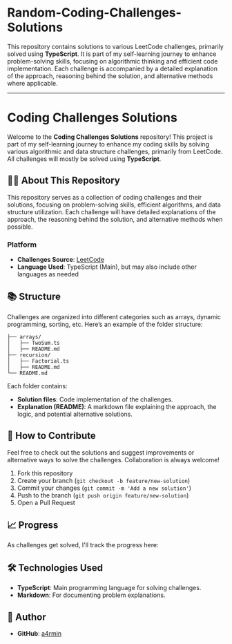 # Random-Coding-Challenges-Solutions

This repository contains solutions to various LeetCode challenges, primarily solved using **TypeScript**. It is part of my self-learning journey to enhance problem-solving skills, focusing on algorithmic thinking and efficient code implementation. Each challenge is accompanied by a detailed explanation of the approach, reasoning behind the solution, and alternative methods where applicable.

---

# Coding Challenges Solutions

Welcome to the **Coding Challenges Solutions** repository! This project is part of my self-learning journey to enhance my coding skills by solving various algorithmic and data structure challenges, primarily from LeetCode. All challenges will mostly be solved using **TypeScript**.

## 🧑‍💻 About This Repository

This repository serves as a collection of coding challenges and their solutions, focusing on problem-solving skills, efficient algorithms, and data structure utilization. Each challenge will have detailed explanations of the approach, the reasoning behind the solution, and alternative methods when possible.

### Platform
- **Challenges Source**: [LeetCode](https://leetcode.com/)  
- **Language Used**: TypeScript (Main), but may also include other languages as needed

## 📚 Structure

Challenges are organized into different categories such as arrays, dynamic programming, sorting, etc. Here’s an example of the folder structure:

```
├── arrays/
│   ├── TwoSum.ts
│   ├── README.md
├── recursion/
│   ├── Factorial.ts
│   ├── README.md
└── README.md
```

Each folder contains:
- **Solution files**: Code implementation of the challenges.
- **Explanation (README)**: A markdown file explaining the approach, the logic, and potential alternative solutions.

## 🚀 How to Contribute

Feel free to check out the solutions and suggest improvements or alternative ways to solve the challenges. Collaboration is always welcome!

1. Fork this repository
2. Create your branch (`git checkout -b feature/new-solution`)
3. Commit your changes (`git commit -m 'Add a new solution'`)
4. Push to the branch (`git push origin feature/new-solution`)
5. Open a Pull Request

## 📈 Progress

As challenges get solved, I'll track the progress here:

## 🛠 Technologies Used
- **TypeScript**: Main programming language for solving challenges.
- **Markdown**: For documenting problem explanations.

## 👤 Author

- **GitHub**: [a4rmin](https://github.com/a4rmin)
